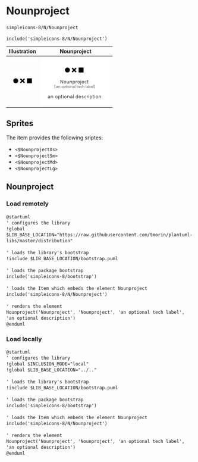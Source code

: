 # Nounproject


```text
simpleicons-8/N/Nounproject
```

```text
include('simpleicons-8/N/Nounproject')
```



| Illustration | Nounproject |
| :---: | :---: |
| ![illustration for Illustration](../../simpleicons-8/N/Nounproject.png) | ![illustration for Nounproject](../../simpleicons-8/N/Nounproject.Local.png) |



## Sprites
The item provides the following sriptes:

- `<$NounprojectXs>`
- `<$NounprojectSm>`
- `<$NounprojectMd>`
- `<$NounprojectLg>`





## Nounproject

### Load remotely
```plantuml
@startuml
' configures the library
!global $LIB_BASE_LOCATION="https://raw.githubusercontent.com/tmorin/plantuml-libs/master/distribution"

' loads the library's bootstrap
!include $LIB_BASE_LOCATION/bootstrap.puml

' loads the package bootstrap
include('simpleicons-8/bootstrap')

' loads the Item which embeds the element Nounproject
include('simpleicons-8/N/Nounproject')

' renders the element
Nounproject('Nounproject', 'Nounproject', 'an optional tech label', 'an optional description')
@enduml
```

### Load locally
```plantuml
@startuml
' configures the library
!global $INCLUSION_MODE="local"
!global $LIB_BASE_LOCATION="../.."

' loads the library's bootstrap
!include $LIB_BASE_LOCATION/bootstrap.puml

' loads the package bootstrap
include('simpleicons-8/bootstrap')

' loads the Item which embeds the element Nounproject
include('simpleicons-8/N/Nounproject')

' renders the element
Nounproject('Nounproject', 'Nounproject', 'an optional tech label', 'an optional description')
@enduml
```

